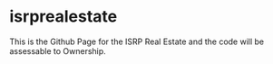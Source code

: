 # isrprealestate
This is the Github Page for the ISRP Real Estate and the code will be assessable to Ownership.

